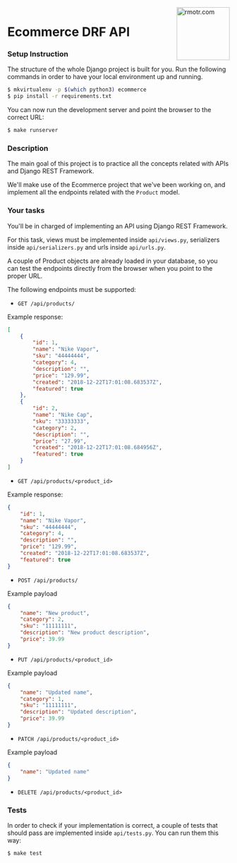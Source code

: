 <img align="right" width="120" alt="rmotr.com" src="https://user-images.githubusercontent.com/7065401/45454218-80bee800-b6b9-11e8-97bb-bb5e7675f440.png">

# Ecommerce DRF API

### Setup Instruction

The structure of the whole Django project is built for you. Run the following commands in order to have your local environment up and running.  

```bash
$ mkvirtualenv -p $(which python3) ecommerce
$ pip install -r requirements.txt
```

You can now run the development server and point the browser to the correct URL:

```bash
$ make runserver
```

### Description

The main goal of this project is to practice all the concepts related with APIs and Django REST Framework.

We'll make use of the Ecommerce project that we've been working on, and implement all the endpoints related with the `Product` model.


### Your tasks

You'll be in charged of implementing an API using Django REST Framework.

For this task, views must be implemented inside `api/views.py`, serializers inside `api/serializers.py` and urls inside `api/urls.py`.

A couple of Product objects are already loaded in your database, so you can test the endpoints directly from the browser when you point to the proper URL.

The following endpoints must be supported:

- `GET /api/products/`

Example response:
```json
[
    {
        "id": 1,
        "name": "Nike Vapor",
        "sku": "44444444",
        "category": 4,
        "description": "",
        "price": "129.99",
        "created": "2018-12-22T17:01:08.683537Z",
        "featured": true
    },
    {
        "id": 2,
        "name": "Nike Cap",
        "sku": "33333333",
        "category": 2,
        "description": "",
        "price": "27.99",
        "created": "2018-12-22T17:01:08.684956Z",
        "featured": true
    }
]
```

- `GET /api/products/<product_id>`

Example response:
```json
{
    "id": 1,
    "name": "Nike Vapor",
    "sku": "44444444",
    "category": 4,
    "description": "",
    "price": "129.99",
    "created": "2018-12-22T17:01:08.683537Z",
    "featured": true
}
```

- `POST /api/products/`

Example payload
```json
{
    "name": "New product",
    "category": 2,
    "sku": "11111111",
    "description": "New product description",
    "price": 39.99
}
```

- `PUT /api/products/<product_id>`

Example payload
```json
{
    "name": "Updated name",
    "category": 1,
    "sku": "11111111",
    "description": "Updated description",
    "price": 39.99
}
```

- `PATCH /api/products/<product_id>`

Example payload
```json
{
    "name": "Updated name"
}
```

- `DELETE /api/products/<product_id>`


### Tests

In order to check if your implementation is correct, a couple of tests that should pass are implemented inside `api/tests.py`. You can run them this way:

```
$ make test
```
